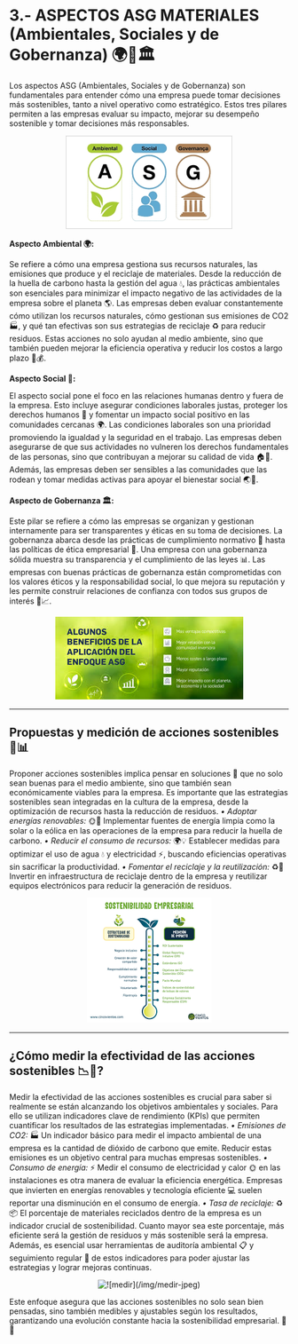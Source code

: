 # 3.- ASPECTOS ASG MATERIALES (Ambientales, Sociales y de Gobernanza) 🌍👥🏛️


Los aspectos ASG (Ambientales, Sociales y de Gobernanza) son fundamentales para entender cómo una empresa puede tomar decisiones más sostenibles, tanto a nivel operativo como estratégico. Estos tres pilares permiten a las empresas evaluar su impacto, mejorar su desempeño sostenible y tomar decisiones más responsables.

<p align="center">
  <img src="/img/asg.png" alt="![asg](/img/asg.png)" />
</p>  

**Aspecto Ambiental 🌍:**

Se refiere a cómo una empresa gestiona sus recursos naturales, las emisiones que produce y el reciclaje de materiales. Desde la reducción de la huella de carbono hasta la gestión del agua 💧, las prácticas ambientales son esenciales para minimizar el impacto negativo de las actividades de la empresa sobre el planeta 🌎. Las empresas deben evaluar constantemente cómo utilizan los recursos naturales, cómo gestionan sus emisiones de CO2 🏭, y qué tan efectivas son sus estrategias de reciclaje ♻️ para reducir residuos.
Estas acciones no solo ayudan al medio ambiente, sino que también pueden mejorar la eficiencia operativa y reducir los costos a largo plazo 🌱💰.

**Aspecto Social 👥:**

El aspecto social pone el foco en las relaciones humanas dentro y fuera de la empresa. Esto incluye asegurar condiciones laborales justas, proteger los derechos humanos 👫 y fomentar un impacto social positivo en las comunidades cercanas 🌍. Las condiciones laborales son una prioridad promoviendo la igualdad y la seguridad en el trabajo. Las empresas deben asegurarse de que sus actividades no vulneren los derechos fundamentales de las personas, sino que contribuyan a mejorar su calidad de vida 🏠💼. Además, las empresas deben ser sensibles a las comunidades que las rodean y tomar medidas activas para apoyar el bienestar social 🌏💚.

**Aspecto de Gobernanza 🏛️:**

Este pilar se refiere a cómo las empresas se organizan y gestionan internamente para ser transparentes y éticas en su toma de decisiones. La gobernanza abarca desde las prácticas de cumplimiento normativo 📜 hasta las políticas de ética empresarial 🤝. Una empresa con una gobernanza sólida muestra su transparencia y el cumplimiento de las leyes 📊. Las empresas con buenas prácticas de gobernanza están comprometidas con los valores éticos y la responsabilidad social, lo que mejora su reputación y les permite construir relaciones de confianza con todos sus grupos de interés 🌟📈.


<p align="center">
  <img src="/img/beneficios.jpeg" alt="![beneficios](/img/beneficios.jpeg)" />
</p>

---
**Propuestas y medición de acciones sostenibles 🌱📊**
---

Proponer acciones sostenibles implica pensar en soluciones 🤔 que no solo sean buenas para el medio ambiente, sino que también sean económicamente viables para la empresa. Es importante que las estrategias sostenibles sean integradas en la cultura de la empresa, desde la optimización de recursos hasta la reducción de residuos. 
    *• Adoptar energías renovables:* 🌞💨 Implementar fuentes de energía limpia como la solar o la eólica en las operaciones de la empresa para reducir la huella de carbono.
    *• Reducir el consumo de recursos:* 🌍💡 Establecer medidas para optimizar el uso de agua 💧 y electricidad ⚡, buscando eficiencias operativas sin sacrificar la productividad.
    *• Fomentar el reciclaje y la reutilización:* ♻️🔄 Invertir en infraestructura de reciclaje dentro de la empresa y reutilizar equipos electrónicos para reducir la generación de residuos.

<p align="center">
  <img src="/img/sostenibilidad.png" alt="![sostenibilidad](/img/sostenibilidad.png)" />
</p>


---
**¿Cómo medir la efectividad de las acciones sostenibles 📉🌱?**
---

Medir la efectividad de las acciones sostenibles es crucial para saber si realmente se están alcanzando los objetivos ambientales y sociales. Para ello se utilizan indicadores clave de rendimiento (KPIs) que permiten cuantificar los resultados de las estrategias implementadas. 
    *• Emisiones de CO2:* 🏭 Un indicador básico para medir el impacto ambiental de una empresa es la cantidad de dióxido de carbono que emite. Reducir estas emisiones es un objetivo central para muchas empresas sostenibles.
    *• Consumo de energía:* ⚡ Medir el consumo de electricidad y calor 🌞 en las instalaciones es otra manera de evaluar la eficiencia energética. Empresas que invierten en energías renovables y tecnología eficiente 💻 suelen reportar una disminución en el consumo de energía.
    *• Tasa de reciclaje:* ♻️📦 El porcentaje de materiales reciclados dentro de la empresa es un indicador crucial de sostenibilidad. Cuanto mayor sea este porcentaje, más eficiente será la gestión de residuos y más sostenible será la empresa.
Además, es esencial usar herramientas de auditoría ambiental 📋 y seguimiento regular 📅 de estos indicadores para poder ajustar las estrategias y lograr mejoras continuas.

<p align="center">
  <img src="/img/medir-jpeg" alt="![medir](/img/medir-jpeg)" />
</p>

Este enfoque asegura que las acciones sostenibles no solo sean bien pensadas, sino también medibles y ajustables según los resultados, garantizando una evolución constante hacia la sostenibilidad empresarial. 🌱💪
